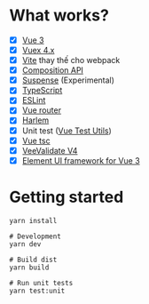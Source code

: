 # What works?
- [x] [Vue 3](https://v3.vuejs.org/)
- [x] [Vuex 4.x](https://next.vuex.vuejs.org/)
- [x] [Vite](https://github.com/vitejs/vite) thay thế cho webpack
- [x] [Composition API](https://composition-api.vuejs.org/)
- [x] [Suspense](https://v3.vuejs.org/guide/component-dynamic-async.html#using-with-suspense) (Experimental)
- [x] [TypeScript](https://www.typescriptlang.org/)
- [x] [ESLint](https://eslint.vuejs.org/)
- [x] [Vue router](https://next.router.vuejs.org/)
- [x] [Harlem](https://github.com/andrewcourtice/harlem)
- [x] Unit test ([Vue Test Utils](https://github.com/vuejs/vue-test-utils-next))
- [x] [Vue tsc](https://github.com/johnsoncodehk/vue-tsc)
- [x] [VeeValidate V4](https://vee-validate.logaretm.com/v4/)
- [x] [Element UI framework for Vue 3](https://element-plus.org/#/en-US)
# Getting started

```shell script
yarn install

# Development
yarn dev

# Build dist
yarn build

# Run unit tests
yarn test:unit
```
